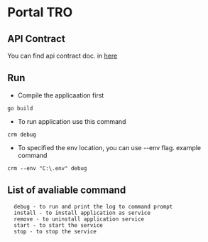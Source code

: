 # Portal TRO #

## API Contract

You can find api contract doc. in [here](https://github.com/Nashrullah136/portal-tro/tree/main/app)

## Run
- Compile the applicaation first
```shell
go build
```
- To run application use this command
```shell
crm debug
```
- To specified the env location, you can use --env flag. example command
```shell
crm --env "C:\.env" debug
```
## List of avaliable command
```
  debug - to run and print the log to command prompt
  install - to install application as service
  remove - to uninstall application service
  start - to start the service
  stop - to stop the service
```
